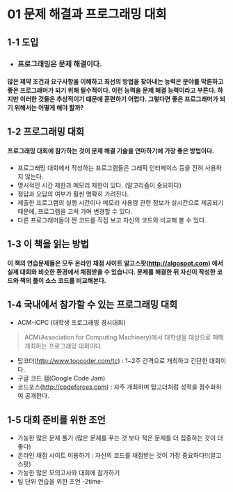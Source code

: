 # 01 문제 해결과 프로그래밍 대회
## 1-1 도입
* ### 프로그래밍은 문제 해결이다.
#### 많은 제약 조건과 요구사항을 이해하고 최선의 방법을 찾아내는 능력은 분야를 막론하고 좋은 프로그래머가 되기 위해 필수적이다. 이런 능력을 문제 해결 능력이라고 부른다.  하지만 이러한 것들은 추상적이기 떄문에 훈련하기 어렵다.   그렇다면 좋은 프로그래머가 되기 위해서는 어떻게 해야 할까?

## 1-2 프로그래밍 대회
#### 프로그래밍 대회에 참가하는 것이 문제 해결 기술을 연마하기에 가장 좋은 방법이다.
*  프로그래밍 대회에서 작성하는 프로그램들은 그래픽 인터페이스 등을 전혀 사용하지 않는다.
*  명시적인 시간 제한과 메모리 제한이 있다. (알고리즘이 중요하다)
*  정답과 오답의 여부가 훨씬 명확히 가려진다.
*  제출한 프로그램의 실행 시간이나 메모리 사용량 관련 정보가 실시간으로 제공되기 때문에, 프로그램을 고쳐 가며 변경할 수 있다.
*  다른 프로그래머들이 짠 코드를 직접 보고 자신의 코드와 비교해 볼 수 있다.

## 1-3 이 책을 읽는 방법
#### 이 책의 연습문제들은 모두 온라인 채점 사이트 알고스팟(http://algospot.com) 에서 실제 대회와 비슷한 환경에서 채점받을 수 있습니다.      문제를 해결한 뒤 자신이 작성한 코드와 책의 풀이 소스 코드를 비교해본다.

## 1-4 국내에서 참가할 수 있는 프로그래밍 대회
*  ACM-ICPC (대학생 프로그래밍 경시대회)
>  ACM(Association for Computing Machinery)에서 대학생을 대상으로 매해 개최하는 프로그래밍 대회이다.
*  탑코더(http://www.topcoder.com/tc) : 1~2주 간격으로 개최하고 간단한 대회이다.
*  구글 코드 잼(Google Code Jam)
*  코드포스(http://codeforces.com) : 자주 개최하며 탑고더처럼 성적을 점수화하여 공개한다.

## 1-5 대회 준비를 위한 조언
*  가능한 많은 문제 풀기 (많은 문제를 푸는 것 보다 적은 문제를 더 집중하는 것이 더 좋다) 
*  온라인 채점 사이트 이용하기 : 자신의 코드를 채점받는 것이 가장 중요하다!!(알고스팟)
*  가능한 많은 모의고사와 대회에 참가하기
*  팀 단위 연습을 위한 조언
-2time-
